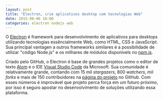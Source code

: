 ```yaml
---
layout: post
title: "Electron, crie aplicativos desktop com tecnologias Web"
date: 2015-08-06 18:00
categories: electron nodejs web
---
```


O [Electron](http://electron.atom.io) é framework para desenvolvimento de aplicativos para desktops utilizando tecnologias essêncialmente Web, como HTML, CSS e JavaScript. Sua principal vantagen a outros frameworks similares é a possibilidade de utilizar "código Node.js" e os milhares de módulos disponívels no [npm.js](http://www.npmjs.com).

Criado pelo GitHub, o Electron é base de grandes projetos como o editor de texto [Atom](https://atom.io) e o IDE [Visual Studio Code](https://code.visualstudio.com/) da Microsoft. Sua comunidade é relativamente grande, contando com 15 mil *stargazers*, 800 *watchers*, mil *forks* e mais de 150 contribuidores na [página do projeto](https://github.com/atom/electron) no GitHub. Com esses números é improvável que projeto perca força em um futuro próximo, por isso é seguro apostar no desenvolvimento de soluções utilizando essa plataforma.
